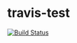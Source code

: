 # travis-test
[![Build Status](https://travis-ci.com/smithwike/travis-test.svg?branch=master)](https://travis-ci.com/smithwike/travis-test)
